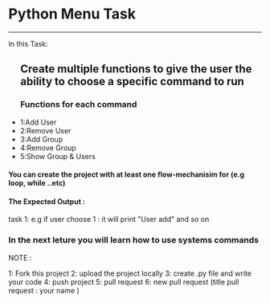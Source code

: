 # Python Menu Task 
------------------
In this Task:

<ul>
  
  
## Create multiple functions to give the user the ability to choose a specific command to run  

### Functions for each command
<li>1:Add User</li>
<li>2:Remove User</li>
<li>3:Add Group</li>
<li>4:Remove Group</li>
<li>5:Show Group & Users</li>

</ul> 

#### You can create the project with at least one flow-mechanisim for (e.g loop, while ..etc)

#### The Expected Output :
task 1: 
e.g if user choose 1 :
it will print "User add" and so on

### In the next leture you will learn how to use systems commands 

NOTE : 

1: Fork this project
2: upload the project locally 
3: create .py file and write your code
4: push project 
5: pull request 
6: new pull request 
(title pull request : your name )

